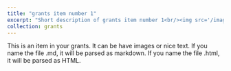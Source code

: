 ```yaml
---
title: "grants item number 1"
excerpt: "Short description of grants item number 1<br/><img src='/images/500x300.png'>"
collection: grants
---
```


This is an item in your grants. It can be have images or nice text. If you name the file .md, it will be parsed as markdown. If you name the file .html, it will be parsed as HTML. 
